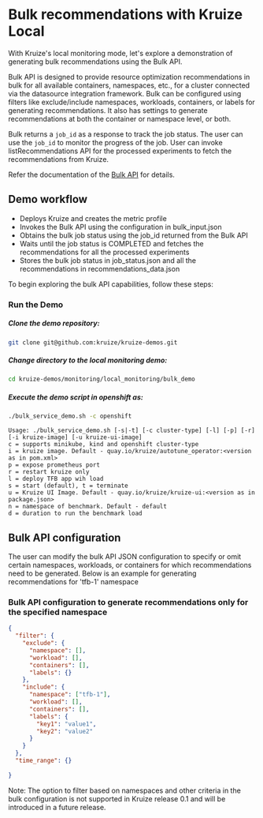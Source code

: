 # Bulk recommendations with Kruize Local

With Kruize's local monitoring mode, let's explore a demonstration of generating bulk recommendations using the Bulk API. 

Bulk API is designed to provide resource optimization recommendations in bulk for all available
containers, namespaces, etc., for a cluster connected via the datasource integration framework. Bulk can
be configured using filters like exclude/include namespaces, workloads, containers, or labels for generating
recommendations. It also has settings to generate recommendations at both the container or namespace level, or both.

Bulk returns a `job_id` as a response to track the job status. The user can use the `job_id` to monitor the
progress of the job. User can invoke listRecommendations API for the processed experiments to fetch the recommendations from Kruize. 

Refer the documentation of the [Bulk API](https://github.com/kruize/autotune/blob/master/design/BulkAPI.md) for details.

## Demo workflow

- Deploys Kruize and creates the metric profile
- Invokes the Bulk API using the configuration in bulk_input.json
- Obtains the bulk job status using the job_id returned from the Bulk API
- Waits until the job status is COMPLETED and fetches the recommendations for all the processed experiments
- Stores the bulk job status in job_status.json and all the recommendations in recommendations_data.json

To begin exploring the bulk API capabilities, follow these steps:

### Run the Demo

##### Clone the demo repository:
```sh
git clone git@github.com:kruize/kruize-demos.git
```
##### Change directory to the local monitoring demo:
```sh
cd kruize-demos/monitoring/local_monitoring/bulk_demo
```
##### Execute the demo script in openshift as:
```sh
./bulk_service_demo.sh -c openshift
```

```
Usage: ./bulk_service_demo.sh [-s|-t] [-c cluster-type] [-l] [-p] [-r] [-i kruize-image] [-u kruize-ui-image]
c = supports minikube, kind and openshift cluster-type
i = kruize image. Default - quay.io/kruize/autotune_operator:<version as in pom.xml>
p = expose prometheus port
r = restart kruize only
l = deploy TFB app wih load
s = start (default), t = terminate
u = Kruize UI Image. Default - quay.io/kruize/kruize-ui:<version as in package.json>
n = namespace of benchmark. Default - default
d = duration to run the benchmark load
```

## Bulk API configuration

The user can modify the bulk API JSON configuration to specify or omit certain namespaces, workloads, or containers for which recommendations need to be generated.
Below is an example for generating recommendations for 'tfb-1' namespace 

### Bulk API configuration to generate recommendations only for the specified namespace

```json
{
  "filter": {
    "exclude": {
      "namespace": [],
      "workload": [],
      "containers": [],
      "labels": {}
    },
    "include": {
      "namespace": ["tfb-1"],
      "workload": [],
      "containers": [],
      "labels": {
        "key1": "value1",
        "key2": "value2"
      }
    }
  },
  "time_range": {}
  
}

```

Note: The option to filter based on namespaces and other criteria in the bulk configuration is not supported in Kruize release 0.1 and will be introduced in a future release.
